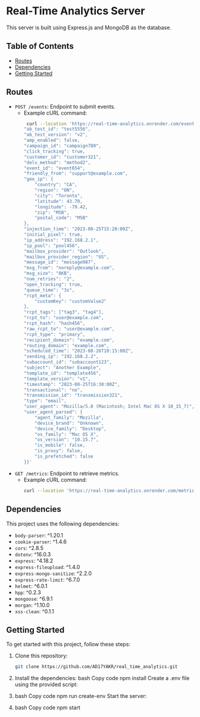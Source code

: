 # Real-Time Analytics Server

This server is built using Express.js and MongoDB as the database.

## Table of Contents
- [Routes](#routes)
- [Dependencies](#dependencies)
- [Getting Started](#getting-started)

## Routes

- `POST /events`: Endpoint to submit events.
  - Example cURL command:
    ```bash
     curl --location 'https://real-time-analytics.onrender.com/events' --header 'Content-Type: application/json' --data-raw '{
    "ab_test_id": "test5556",
    "ab_test_version": "v2",
    "amp_enabled": false,
    "campaign_id": "campaign789",
    "click_tracking": true,
    "customer_id": "customer321",
    "delv_method": "method2",
    "event_id": "event654",
    "friendly_from": "support@example.com",
    "geo_ip": {
        "country": "CA",
        "region": "ON",
        "city": "Toronto",
        "latitude": 43.70,
        "longitude": -79.42,
        "zip": "M5B",
        "postal_code": "M5B"
    },
    "injection_time": "2023-08-25T15:20:00Z",
    "initial_pixel": true,
    "ip_address": "192.168.2.1",
    "ip_pool": "pool456",
    "mailbox_provider": "Outlook",
    "mailbox_provider_region": "US",
    "message_id": "message987",
    "msg_from": "noreply@example.com",
    "msg_size": "8KB",
    "num_retries": "2",
    "open_tracking": true,
    "queue_time": "3s",
    "rcpt_meta": {
        "customKey": "customValue2"
    },
    "rcpt_tags": ["tag3", "tag4"],
    "rcpt_to": "user@example.com",
    "rcpt_hash": "hash456",
    "raw_rcpt_to": "user@example.com",
    "rcpt_type": "primary",
    "recipient_domain": "example.com",
    "routing_domain": "example.com",
    "scheduled_time": "2023-08-26T10:15:00Z",
    "sending_ip": "192.168.2.2",
    "subaccount_id": "subaccount123",
    "subject": "Another Example",
    "template_id": "template456",
    "template_version": "v1",
    "timestamp": "2023-08-25T16:30:00Z",
    "transactional": "no",
    "transmission_id": "transmission321",
    "type": "email",
    "user_agent": "Mozilla/5.0 (Macintosh; Intel Mac OS X 10_15_7)",
    "user_agent_parsed": {
        "agent_family": "Mozilla",
        "device_brand": "Unknown",
        "device_family": "Desktop",
        "os_family": "Mac OS X",
        "os_version": "10.15.7",
        "is_mobile": false,
        "is_proxy": false,
        "is_prefetched": false
    }}'


- `GET /metrics`: Endpoint to retrieve metrics.
  - Example cURL command:
    ```bash
    curl --location 'https://real-time-analytics.onrender.com/metrics'
    ```

## Dependencies

This project uses the following dependencies:

- `body-parser`: ^1.20.1
- `cookie-parser`: ^1.4.6
- `cors`: ^2.8.5
- `dotenv`: ^16.0.3
- `express`: ^4.18.2
- `express-fileupload`: ^1.4.0
- `express-mongo-sanitize`: ^2.2.0
- `express-rate-limit`: ^6.7.0
- `helmet`: ^6.0.1
- `hpp`: ^0.2.3
- `mongoose`: ^6.9.1
- `morgan`: ^1.10.0
- `xss-clean`: ^0.1.1

## Getting Started

To get started with this project, follow these steps:

1. Clone this repository:
   ```bash
   git clone https://github.com/AD17YAKR/real_time_analytics.git


2. Install the dependencies:
bash
Copy code
npm install
Create a .env file using the provided script:

3. bash
Copy code
npm run create-env
Start the server:

4. bash
Copy code
npm start
